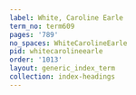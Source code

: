 ```yaml
---
label: White, Caroline Earle
term_no: term609
pages: '789'
no_spaces: WhiteCarolineEarle
pid: whitecarolineearle
order: '1013'
layout: generic_index_term
collection: index-headings
---
```

